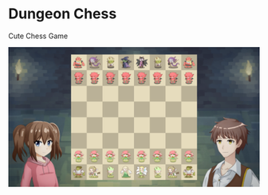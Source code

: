 # Dungeon Chess
Cute Chess Game

![alt text](https://raw.githubusercontent.com/alexlaurence/Dungeon-Chess/master/Screen.png?token=AlvYt9Mu39nkNHTZJWgSIcdF1_Jt09h0ks5cNTRwwA%3D%3D)

